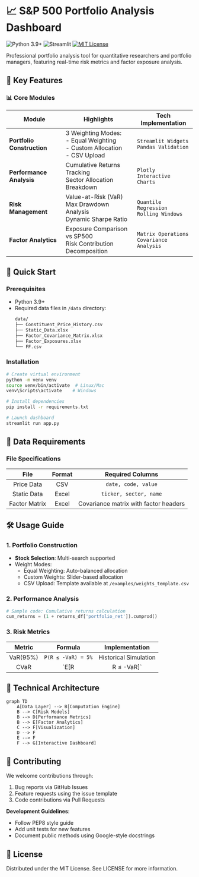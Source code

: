 # 📈 S&P 500 Portfolio Analysis Dashboard

![Python 3.9+](https://img.shields.io/badge/python-3.9+-blue.svg)
![Streamlit](https://img.shields.io/badge/UI%20Framework-Streamlit-FF4B4B.svg)
[![MIT License](https://img.shields.io/badge/License-MIT-yellow.svg)](LICENSE)

Professional portfolio analysis tool for quantitative researchers and portfolio managers, featuring real-time risk metrics and factor exposure analysis.




## 🌟 Key Features

### 📊 Core Modules
| Module                     | Highlights                                                   | Tech Implementation                          |
| -------------------------- | ------------------------------------------------------------ | -------------------------------------------- |
| **Portfolio Construction** | 3 Weighting Modes:<br>- Equal Weighting<br>- Custom Allocation<br>- CSV Upload | `Streamlit Widgets`<br>`Pandas Validation`   |
| **Performance Analysis**   | Cumulative Returns Tracking<br>Sector Allocation Breakdown   | `Plotly`<br>`Interactive Charts`             |
| **Risk Management**        | Value-at-Risk (VaR)<br>Max Drawdown Analysis<br>Dynamic Sharpe Ratio | `Quantile Regression`<br>`Rolling Windows`   |
| **Factor Analytics**       | Exposure Comparison vs SP500<br>Risk Contribution Decomposition | `Matrix Operations`<br>`Covariance Analysis` |



## 🚀 Quick Start

### Prerequisites
- Python 3.9+
- Required data files in `/data` directory:
  ```bash
  data/
  ├── Constituent_Price_History.csv
  ├── Static_Data.xlsx
  ├── Factor_Covariance_Matrix.xlsx
  ├── Factor_Exposures.xlsx
  └── FF.csv

### Installation

```bash
# Create virtual environment
python -m venv venv
source venv/bin/activate  # Linux/Mac
venv\Scripts\activate    # Windows

# Install dependencies
pip install -r requirements.txt

# Launch dashboard
streamlit run app.py
```



## 📂 Data Requirements

### File Specifications

|     File      | Format |           Required Columns            |
| :-----------: | :----: | :-----------------------------------: |
|  Price Data   |  CSV   |          `date, code, value`          |
|  Static Data  | Excel  |        `ticker, sector, name`         |
| Factor Matrix | Excel  | Covariance matrix with factor headers |

## 🛠️ Usage Guide

### 1. Portfolio Construction


- **Stock Selection**: Multi-search supported
- Weight Modes:
  - Equal Weighting: Auto-balanced allocation
  - Custom Weights: Slider-based allocation
  - CSV Upload: Template available at `/examples/weights_template.csv`

### 2. Performance Analysis

```python
# Sample code: Cumulative returns calculation
cum_returns = (1 + returns_df['portfolio_ret']).cumprod()
```

### 3. Risk Metrics

|  Metric  |      Formula       |    Implementation     |
| :------: | :----------------: | :-------------------: |
| VaR(95%) | `P(R ≤ -VaR) = 5%` | Historical Simulation |
|   CVaR   | `E[R | R ≤ -VaR]`  |  Conditional Average  |



## 🧩 Technical Architecture



```mermaid
graph TD
    A[Data Layer] --> B[Computation Engine]
    B --> C[Risk Models]
    B --> D[Performance Metrics]
    B --> E[Factor Analytics]
    C --> F[Visualization]
    D --> F
    E --> F
    F --> G[Interactive Dashboard]
```



## 🤝 Contributing

We welcome contributions through:

1. Bug reports via GitHub Issues
2. Feature requests using the issue template
3. Code contributions via Pull Requests

**Development Guidelines**:

- Follow PEP8 style guide
- Add unit tests for new features
- Document public methods using Google-style docstrings

## 📜 License

Distributed under the MIT License. See LICENSE for more information.
